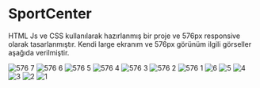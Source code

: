# SportCenter
HTML Js ve CSS kullanılarak hazırlanmış bir proje ve 576px responsive olarak tasarlanmıştır.
Kendi large ekranım ve 576px görünüm ilgili görseller aşağıda verilmiştir.

![576 7](https://github.com/omerfaruksen/SportCenter/assets/109878350/73accf62-6d48-4c48-bcd4-80e35fc12317)
![576 6](https://github.com/omerfaruksen/SportCenter/assets/109878350/c57a06e8-4c52-4a99-b06c-d76b42b7a910)
![576 5](https://github.com/omerfaruksen/SportCenter/assets/109878350/15355522-4cd2-49f2-8350-4f788261b9ba)
![576 4](https://github.com/omerfaruksen/SportCenter/assets/109878350/62f9a461-1400-44f5-86b3-970648d8dd3a)
![576 3](https://github.com/omerfaruksen/SportCenter/assets/109878350/7aac9722-1521-40a7-8db4-e7079360b3cf)
![576 2](https://github.com/omerfaruksen/SportCenter/assets/109878350/b1d05c9e-f594-44db-98d4-fdbde2aafc88)
![576 1](https://github.com/omerfaruksen/SportCenter/assets/109878350/b925515e-596f-46ff-8b5d-7aab14277a39)
![6](https://github.com/omerfaruksen/SportCenter/assets/109878350/a9638ac2-a348-49ca-b503-304e8f1e03be)
![5](https://github.com/omerfaruksen/SportCenter/assets/109878350/7354ffbe-c7c7-4f9d-83de-7d7078d91e26)
![4](https://github.com/omerfaruksen/SportCenter/assets/109878350/9ec2ba42-7ab7-47c6-b1c3-55b26ee34103)
![3](https://github.com/omerfaruksen/SportCenter/assets/109878350/c59d9b6a-2981-4af4-a3f7-c41e49055c63)
![2](https://github.com/omerfaruksen/SportCenter/assets/109878350/418157ea-af7a-418e-960d-4637012bb073)
![1](https://github.com/omerfaruksen/SportCenter/assets/109878350/679b0556-a677-4f0b-bc30-2f41153fb449)
